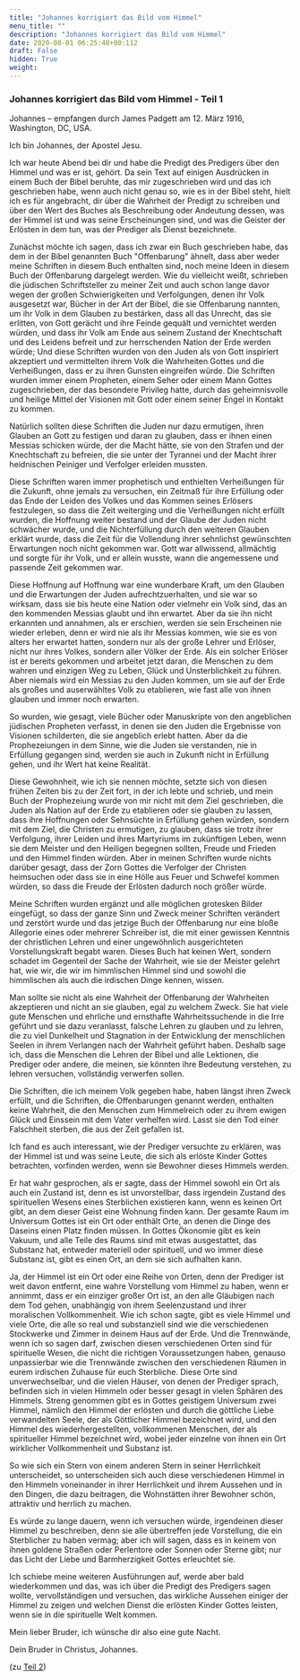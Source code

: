 ```yaml
---
title: "Johannes korrigiert das Bild vom Himmel"
menu_title: ""
description: "Johannes korrigiert das Bild vom Himmel"
date: 2020-08-01 06:25:48+00:112
draft: False
hidden: True
weight:
---
```

### Johannes korrigiert das Bild vom Himmel - Teil 1

Johannes – empfangen durch James Padgett am 12. März 1916, Washington, DC, USA.

Ich bin Johannes, der Apostel Jesu.

Ich war heute Abend bei dir und habe die Predigt des Predigers über den Himmel und was er ist, gehört. Da sein Text auf einigen Ausdrücken in einem Buch der Bibel beruhte, das mir zugeschrieben wird und das ich geschrieben habe, wenn auch nicht genau so, wie es in der Bibel steht, hielt ich es für angebracht, dir über die Wahrheit der Predigt zu schreiben und über den Wert des Buches als Beschreibung oder Andeutung dessen, was der Himmel ist und was seine Erscheinungen sind, und was die Geister der Erlösten in dem tun, was der Prediger als Dienst bezeichnete.

Zunächst möchte ich sagen, dass ich zwar ein Buch geschrieben habe, das dem in der Bibel genannten Buch "Offenbarung" ähnelt, dass aber weder meine Schriften in diesem Buch enthalten sind, noch meine Ideen in diesem Buch der Offenbarung dargelegt werden. Wie du vielleicht weißt, schrieben die jüdischen Schriftsteller zu meiner Zeit und auch schon lange davor wegen der großen Schwierigkeiten und Verfolgungen, denen ihr Volk ausgesetzt war, Bücher in der Art der Bibel, die sie Offenbarung nannten, um ihr Volk in dem Glauben zu bestärken, dass all das Unrecht, das sie erlitten, von Gott gerächt und ihre Feinde gequält und vernichtet werden würden, und dass ihr Volk am Ende aus seinem Zustand der Knechtschaft und des Leidens befreit und zur herrschenden Nation der Erde werden würde; Und diese Schriften wurden von den Juden als von Gott inspiriert akzeptiert und vermittelten ihrem Volk die Wahrheiten Gottes und die Verheißungen, dass er zu ihren Gunsten eingreifen würde. Die Schriften wurden immer einem Propheten, einem Seher oder einem Mann Gottes zugeschrieben, der das besondere Privileg hatte, durch das geheimnisvolle und heilige Mittel der Visionen mit Gott oder einem seiner Engel in Kontakt zu kommen.

Natürlich sollten diese Schriften die Juden nur dazu ermutigen, ihren Glauben an Gott zu festigen und daran zu glauben, dass er ihnen einen Messias schicken würde, der die Macht hätte, sie von den Strafen und der Knechtschaft zu befreien, die sie unter der Tyrannei und der Macht ihrer heidnischen Peiniger und Verfolger erleiden mussten.

Diese Schriften waren immer prophetisch und enthielten Verheißungen für die Zukunft, ohne jemals zu versuchen, ein Zeitmaß für ihre Erfüllung oder das Ende der Leiden des Volkes und das Kommen seines Erlösers festzulegen, so dass die Zeit weiterging und die Verheißungen nicht erfüllt wurden, die Hoffnung weiter bestand und der Glaube der Juden nicht schwächer wurde, und die Nichterfüllung durch den weiteren Glauben erklärt wurde, dass die Zeit für die Vollendung ihrer sehnlichst gewünschten Erwartungen noch nicht gekommen war. Gott war allwissend, allmächtig und sorgte für ihr Volk, und er allein wusste, wann die angemessene und passende Zeit gekommen war.

Diese Hoffnung auf Hoffnung war eine wunderbare Kraft, um den Glauben und die Erwartungen der Juden aufrechtzuerhalten, und sie war so wirksam, dass sie bis heute eine Nation oder vielmehr ein Volk sind, das an den kommenden Messias glaubt und ihn erwartet. Aber da sie ihn nicht erkannten und annahmen, als er erschien, werden sie sein Erscheinen nie wieder erleben, denn er wird nie als ihr Messias kommen, wie sie es von alters her erwartet hatten, sondern nur als der große Lehrer und Erlöser, nicht nur ihres Volkes, sondern aller Völker der Erde. Als ein solcher Erlöser ist er bereits gekommen und arbeitet jetzt daran, die Menschen zu dem wahren und einzigen Weg zu Leben, Glück und Unsterblichkeit zu führen. Aber niemals wird ein Messias zu den Juden kommen, um sie auf der Erde als großes und auserwähltes Volk zu etablieren, wie fast alle von ihnen glauben und immer noch erwarten.

So wurden, wie gesagt, viele Bücher oder Manuskripte von den angeblichen jüdischen Propheten verfasst, in denen sie den Juden die Ergebnisse von Visionen schilderten, die sie angeblich erlebt hatten. Aber da die Prophezeiungen in dem Sinne, wie die Juden sie verstanden, nie in Erfüllung gegangen sind, werden sie auch in Zukunft nicht in Erfüllung gehen, und ihr Wert hat keine Realität.

Diese Gewohnheit, wie ich sie nennen möchte, setzte sich von diesen frühen Zeiten bis zu der Zeit fort, in der ich lebte und schrieb, und mein Buch der Prophezeiung wurde von mir nicht mit dem Ziel geschrieben, die Juden als Nation auf der Erde zu etablieren oder sie glauben zu lassen, dass ihre Hoffnungen oder Sehnsüchte in Erfüllung gehen würden, sondern mit dem Ziel, die Christen zu ermutigen, zu glauben, dass sie trotz ihrer Verfolgung, ihrer Leiden und ihres Martyriums im zukünftigen Leben, wenn sie dem Meister und den Heiligen begegnen sollten, Freude und Frieden und den Himmel finden würden. Aber in meinen Schriften wurde nichts darüber gesagt, dass der Zorn Gottes die Verfolger der Christen heimsuchen oder dass sie in eine Hölle aus Feuer und Schwefel kommen würden, so dass die Freude der Erlösten dadurch noch größer würde.

Meine Schriften wurden ergänzt und alle möglichen grotesken Bilder eingefügt, so dass der ganze Sinn und Zweck meiner Schriften verändert und zerstört wurde und das jetzige Buch der Offenbarung nur eine bloße Allegorie eines oder mehrerer Schreiber ist, die mit einer gewissen Kenntnis der christlichen Lehren und einer ungewöhnlich ausgerichteten Vorstellungskraft begabt waren. Dieses Buch hat keinen Wert, sondern schadet im Gegenteil der Sache der Wahrheit, wie sie der Meister gelehrt hat, wie wir, die wir im himmlischen Himmel sind und sowohl die himmlischen als auch die irdischen Dinge kennen, wissen.

Man sollte sie nicht als eine Wahrheit der Offenbarung der Wahrheiten akzeptieren und nicht an sie glauben, egal zu welchem Zweck. Sie hat viele gute Menschen und ehrliche und ernsthafte Wahrheitssuchende in die Irre geführt und sie dazu veranlasst, falsche Lehren zu glauben und zu lehren, die zu viel Dunkelheit und Stagnation in der Entwicklung der menschlichen Seelen in ihrem Verlangen nach der Wahrheit geführt haben. Deshalb sage ich, dass die Menschen die Lehren der Bibel und alle Lektionen, die Prediger oder andere, die meinen, sie könnten ihre Bedeutung verstehen, zu lehren versuchen, vollständig verwerfen sollen.

Die Schriften, die ich meinem Volk gegeben habe, haben längst ihren Zweck erfüllt, und die Schriften, die Offenbarungen genannt werden, enthalten keine Wahrheit, die den Menschen zum Himmelreich oder zu ihrem ewigen Glück und Einssein mit dem Vater verhelfen wird. Lasst sie den Tod einer Falschheit sterben, die aus der Zeit gefallen ist.

Ich fand es auch interessant, wie der Prediger versuchte zu erklären, was der Himmel ist und was seine Leute, die sich als erlöste Kinder Gottes betrachten, vorfinden werden, wenn sie Bewohner dieses Himmels werden.

Er hat wahr gesprochen, als er sagte, dass der Himmel sowohl ein Ort als auch ein Zustand ist, denn es ist unvorstellbar, dass irgendein Zustand des spirituellen Wesens eines Sterblichen existieren kann, wenn es keinen Ort gibt, an dem dieser Geist eine Wohnung finden kann. Der gesamte Raum im Universum Gottes ist ein Ort oder enthält Orte, an denen die Dinge des Daseins einen Platz finden müssen. In Gottes Ökonomie gibt es kein Vakuum, und alle Teile des Raums sind mit etwas ausgestattet, das Substanz hat, entweder materiell oder spirituell, und wo immer diese Substanz ist, gibt es einen Ort, an dem sie sich aufhalten kann.

Ja, der Himmel ist ein Ort oder eine Reihe von Orten, denn der Prediger ist weit davon entfernt, eine wahre Vorstellung vom Himmel zu haben, wenn er annimmt, dass er ein einziger großer Ort ist, an den alle Gläubigen nach dem Tod gehen, unabhängig von ihrem Seelenzustand und ihrer moralischen Vollkommenheit. Wie ich schon sagte, gibt es viele Himmel und viele Orte, die alle so real und substanziell sind wie die verschiedenen Stockwerke und Zimmer in deinem Haus auf der Erde. Und die Trennwände, wenn ich so sagen darf, zwischen diesen verschiedenen Orten sind für spirituelle Wesen, die nicht die richtigen Voraussetzungen haben, genauso unpassierbar wie die Trennwände zwischen den verschiedenen Räumen in eurem irdischen Zuhause für euch Sterbliche. Diese Orte sind unverwechselbar, und die vielen Häuser, von denen der Prediger sprach, befinden sich in vielen Himmeln oder besser gesagt in vielen Sphären des Himmels.
Streng genommen gibt es in Gottes geistigem Universum zwei Himmel, nämlich den Himmel der erlösten und durch die göttliche Liebe verwandelten Seele, der als Göttlicher Himmel bezeichnet wird, und den Himmel des wiederhergestellten, vollkommenen Menschen, der als spiritueller Himmel bezeichnet wird, wobei jeder einzelne von ihnen ein Ort wirklicher Vollkommenheit und Substanz ist.

So wie sich ein Stern von einem anderen Stern in seiner Herrlichkeit unterscheidet, so unterscheiden sich auch diese verschiedenen Himmel in den Himmeln voneinander in ihrer Herrlichkeit und ihrem Aussehen und in den Dingen, die dazu beitragen, die Wohnstätten ihrer Bewohner schön, attraktiv und herrlich zu machen.

Es würde zu lange dauern, wenn ich versuchen würde, irgendeinen dieser Himmel zu beschreiben, denn sie alle übertreffen jede Vorstellung, die ein Sterblicher zu haben vermag; aber ich will sagen, dass es in keinem von ihnen goldene Straßen oder Perlentore oder Sonnen oder Sterne gibt; nur das Licht der Liebe und Barmherzigkeit Gottes erleuchtet sie.

Ich schiebe meine weiteren Ausführungen auf, werde aber bald wiederkommen und das, was ich über die Predigt des Predigers sagen wollte, vervollständigen und versuchen, das wirkliche Aussehen einiger der Himmel zu zeigen und welchen Dienst die erlösten Kinder Gottes leisten, wenn sie in die spirituelle Welt kommen.

Mein lieber Bruder, ich wünsche dir also eine gute Nacht.

Dein Bruder in Christus, Johannes.

(zu [Teil 2](/padgett-botschaften/padgett-botschaften-in-reihenfolge-des-datums/padgett-botschaften-1916/johannes-setzt-seine-botschaft-ueber-den-himmel-fort-jep-johannes-8-dezember-1916/))
